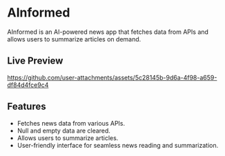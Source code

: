 # AInformed

AInformed is an AI-powered news app that fetches data from APIs and allows users to summarize articles on demand.
## Live Preview
https://github.com/user-attachments/assets/5c28145b-9d6a-4f98-a659-df84d4fce9c4


## Features

- Fetches news data from various APIs.
- Null and empty data are cleared.
- Allows users to summarize articles.
- User-friendly interface for seamless news reading and summarization.


